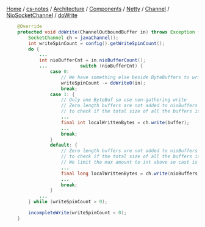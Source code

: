 [Home](https://mengxianbin.github.io) /
[cs-notes](https://mengxianbin.github.io/cs-notes/site) /
[Architecture](https://mengxianbin.github.io/cs-notes/site/Architecture) /
[Components](https://mengxianbin.github.io/cs-notes/site/Architecture/Components) /
[Netty](https://mengxianbin.github.io/cs-notes/site/Architecture/Components/Netty) /
[Channel](https://mengxianbin.github.io/cs-notes/site/Architecture/Components/Netty/Channel) /
[NioSocketChannel](https://mengxianbin.github.io/cs-notes/site/Architecture/Components/Netty/Channel/NioSocketChannel) /
[doWrite](https://mengxianbin.github.io/cs-notes/site/Architecture/Components/Netty/Channel/NioSocketChannel/doWrite)


```java
    @Override
    protected void doWrite(ChannelOutboundBuffer in) throws Exception {
        SocketChannel ch = javaChannel();
        int writeSpinCount = config().getWriteSpinCount();
        do {
            ...
            int nioBufferCnt = in.nioBufferCount();
            ...            switch (nioBufferCnt) {
                case 0:
                    // We have something else beside ByteBuffers to write so fallback to normal writes.
                    writeSpinCount -= doWrite0(in);
                    break;
                case 1: {
                    // Only one ByteBuf so use non-gathering write
                    // Zero length buffers are not added to nioBuffers by ChannelOutboundBuffer, so there is no need
                    // to check if the total size of all the buffers is non-zero.
                    ...
                    final int localWrittenBytes = ch.write(buffer);
                    ...
                    break;
                }
                default: {
                    // Zero length buffers are not added to nioBuffers by ChannelOutboundBuffer, so there is no need
                    // to check if the total size of all the buffers is non-zero.
                    // We limit the max amount to int above so cast is safe
                    ...
                    final long localWrittenBytes = ch.write(nioBuffers, 0, nioBufferCnt);
                    ...
                    break;
                }
            ...
        } while (writeSpinCount > 0);

        incompleteWrite(writeSpinCount < 0);        
    }
```
